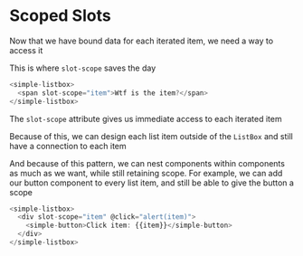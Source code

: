# Scoped Slots

Now that we have bound data for each iterated item, we need a way to access it

This is where `slot-scope` saves the day

```javascript
<simple-listbox>
  <span slot-scope="item">Wtf is the item?</span>
</simple-listbox>
```

The `slot-scope` attribute gives us immediate access to each iterated item

Because of this, we can design each list item outside of the `ListBox` and still
have a connection to each item

And because of this pattern, we can nest components within components as much as
we want, while still retaining scope. For example, we can add our button
component to every list item, and still be able to give the button a scope

```javascript
<simple-listbox>
  <div slot-scope="item" @click="alert(item)">
    <simple-button>Click item: {{item}}</simple-button>
  </div>
</simple-listbox>
```
